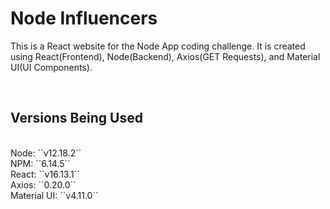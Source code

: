 # Node Influencers
This is a React website for the Node App coding challenge. It is created using React(Frontend), Node(Backend), Axios(GET Requests), and Material UI(UI Components).

<br />

## Versions Being Used
<br />
Node: ``v12.18.2``
<br />
NPM: ``6.14.5``
<br />
React: ``v16.13.1``
<br />
Axios: ``0.20.0``
<br />
Material UI: ``v4.11.0``
